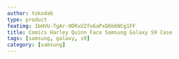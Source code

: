 ```yaml
---
author: tokodab
type: product
featimg: 1bHVU-TgAr-0DRxUZfo6aPxQ6b6NCg1FF
title: Comics Harley Quinn Face Samsung Galaxy S9 Case
tags: [samsung, galaxy, s9]
category: [samsung]
---
```

